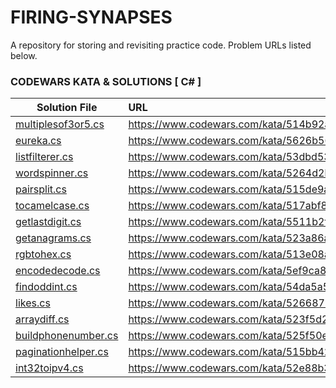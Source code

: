# FIRING-SYNAPSES
A repository for storing and revisiting practice code.
Problem URLs listed below.

### CODEWARS KATA & SOLUTIONS [ C# ]
| Solution File | URL           |
| ------------- |:--------------|
| [multiplesof3or5.cs](https://github.com/jwoot97/FIRING-SYNAPSES/blob/main/C%23/multiplesof3or5.cs) | https://www.codewars.com/kata/514b92a657cdc65150000006/csharp |
| [eureka.cs](https://github.com/jwoot97/FIRING-SYNAPSES/blob/main/C%23/eureka.cs) | https://www.codewars.com/kata/5626b561280a42ecc50000d1/csharp |
| [listfilterer.cs](https://github.com/jwoot97/FIRING-SYNAPSES/blob/main/C%23/listfilterer.cs) | https://www.codewars.com/kata/53dbd5315a3c69eed20002dd/csharp |
| [wordspinner.cs](https://github.com/jwoot97/FIRING-SYNAPSES/blob/main/C%23/wordspinner.cs) | https://www.codewars.com/kata/5264d2b162488dc400000001/csharp |
| [pairsplit.cs](https://github.com/jwoot97/FIRING-SYNAPSES/blob/main/C%23/pairsplit.cs) | https://www.codewars.com/kata/515de9ae9dcfc28eb6000001/csharp |
| [tocamelcase.cs](https://github.com/jwoot97/FIRING-SYNAPSES/blob/main/C%23/tocamelcase.cs) | https://www.codewars.com/kata/517abf86da9663f1d2000003/csharp |
| [getlastdigit.cs](https://github.com/jwoot97/FIRING-SYNAPSES/blob/main/C%23/getlastdigit.cs) | https://www.codewars.com/kata/5511b2f550906349a70004e1/csharp |
| [getanagrams.cs](https://github.com/jwoot97/FIRING-SYNAPSES/blob/main/C%23/getanagrams.cs) | https://www.codewars.com/kata/523a86aa4230ebb5420001e1/csharp |
| [rgbtohex.cs](https://github.com/jwoot97/FIRING-SYNAPSES/blob/main/C%23/rgbtohex.cs) | https://www.codewars.com/kata/513e08acc600c94f01000001/csharp |
| [encodedecode.cs](https://github.com/jwoot97/FIRING-SYNAPSES/blob/main/C%23/encodedecode.cs) | https://www.codewars.com/kata/5ef9ca8b76be6d001d5e1c3e/csharp |
| [findoddint.cs](https://github.com/jwoot97/FIRING-SYNAPSES/blob/main/C%23/findoddint.cs) | https://www.codewars.com/kata/54da5a58ea159efa38000836/csharp |
| [likes.cs](https://github.com/jwoot97/FIRING-SYNAPSES/blob/main/C%23/likes.cs) | https://www.codewars.com/kata/5266876b8f4bf2da9b000362/csharp |
| [arraydiff.cs](https://github.com/jwoot97/FIRING-SYNAPSES/blob/main/C%23/arraydiff.cs) | https://www.codewars.com/kata/523f5d21c841566fde000009/csharp |
| [buildphonenumber.cs](https://github.com/jwoot97/FIRING-SYNAPSES/blob/main/C%23/buildphonenumber.cs) | https://www.codewars.com/kata/525f50e3b73515a6db000b83/csharp |
| [paginationhelper.cs](https://github.com/jwoot97/FIRING-SYNAPSES/blob/main/C%23/paginationhelper.cs) | https://www.codewars.com/kata/515bb423de843ea99400000a/csharp |
| [int32toipv4.cs](https://github.com/jwoot97/FIRING-SYNAPSES/blob/main/C%23/int32toipv4.cs) | https://www.codewars.com/kata/52e88b39ffb6ac53a400022e/csharp |
